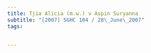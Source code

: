 ```yaml
---
title: Tjia Alicia (m.w.) v Aspin Suryanna 
subtitle: "[2007] SGHC 104 / 28\_June\_2007"
tags:


---
```


